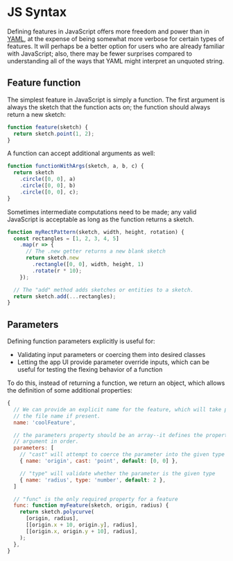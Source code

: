 # JS Syntax

Defining features in JavaScript offers more freedom and power than in [YAML](yaml-syntax.md), at the expense of being somewhat more verbose for certain types of features. It will perhaps be a better option for users who are already familiar with JavaScript; also, there may be fewer surprises compared to understanding all of the ways that YAML might interpret an unquoted string.

## Feature function

The simplest feature in JavaScript is simply a function. The first argument is always the sketch that the function acts on; the function should always return a new sketch:

```js
function feature(sketch) {
  return sketch.point(1, 2);
}
```

A function can accept additional arguments as well:

```js
function functionWithArgs(sketch, a, b, c) {
  return sketch
    .circle([0, 0], a)
    .circle([0, 0], b)
    .circle([0, 0], c);
}
```

Sometimes intermediate computations need to be made; any valid JavaScript is acceptable as long as the function returns a sketch.

```js
function myRectPattern(sketch, width, height, rotation) {
  const rectangles = [1, 2, 3, 4, 5]
    .map(r => {
      // The .new getter returns a new blank sketch
      return sketch.new
        .rectangle([0, 0], width, height, 1)
        .rotate(r * 10);
    });

  // The "add" method adds sketches or entities to a sketch. 
  return sketch.add(...rectangles);
}
```

## Parameters

Defining function parameters explicitly is useful for:
* Validating input parameters or coercing them into desired classes
* Letting the app UI provide parameter override inputs, which can be useful for testing the flexing behavior of a function

To do this, instead of returning a function, we return an object, which allows the definition of some additional properties:

```js
{
  // We can provide an explicit name for the feature, which will take precedent over
  // the file name if present.
  name: 'coolFeature',

  // the parameters property should be an array--it defines the properties of each
  // argument in order.
  parameters: [
    // "cast" will attempt to coerce the parameter into the given type
    { name: 'origin', cast: 'point', default: [0, 0] },

    // "type" will validate whether the parameter is the given type
    { name: 'radius', type: 'number', default: 2 },
  ]

  // "func" is the only required property for a feature
  func: function myFeature(sketch, origin, radius) {
    return sketch.polycurve(
      [origin, radius],
      [[origin.x + 10, origin.y], radius],
      [[origin.x, origin.y + 10], radius],
    );
  },
}
```
